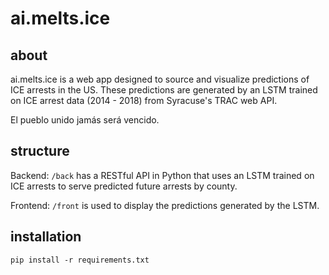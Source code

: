# ai.melts.ice

## about

ai.melts.ice is a web app designed to source and visualize predictions of ICE arrests in the US. These predictions are generated by an LSTM trained on ICE arrest data (2014 - 2018) from Syracuse's TRAC web API.

El pueblo unido jamás será vencido.

## structure

Backend: `/back` has a RESTful API in Python that uses an LSTM trained on ICE arrests to serve predicted future arrests by county.

Frontend: `/front` is used to display the predictions generated by the LSTM.

## installation

```
pip install -r requirements.txt
```
